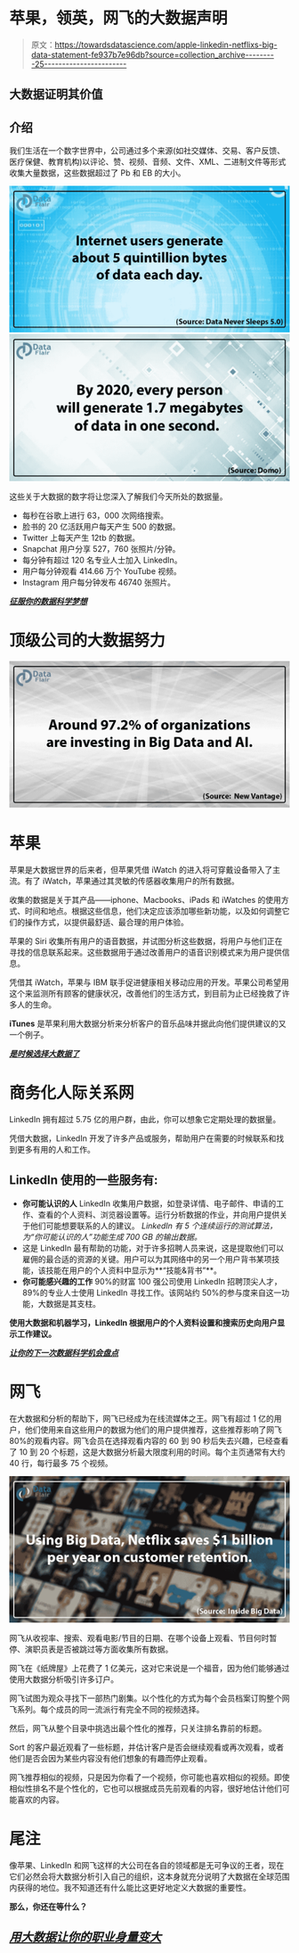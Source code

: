 # 苹果，领英，网飞的大数据声明

> 原文：<https://towardsdatascience.com/apple-linkedin-netflixs-big-data-statement-fe937b7e96db?source=collection_archive---------25----------------------->

## 大数据证明其价值

## 介绍

我们生活在一个数字世界中，公司通过多个来源(如社交媒体、交易、客户反馈、医疗保健、教育机构)以评论、赞、视频、音频、文件、XML、二进制文件等形式收集大量数据，这些数据超过了 Pb 和 EB 的大小。

![](img/03f036516594e5c81d13d0188b46ba29.png)![](img/3dcbe7a580ad8d1f0c1babbf011ee5b6.png)

这些关于大数据的数字将让您深入了解我们今天所处的数据量。

*   每秒在谷歌上进行 63，000 次网络搜索。
*   脸书的 20 亿活跃用户每天产生 500 的数据。
*   Twitter 上每天产生 12tb 的数据。
*   Snapchat 用户分享 527，760 张照片/分钟。
*   每分钟有超过 120 名专业人士加入 LinkedIn。
*   用户每分钟观看 414.66 万个 YouTube 视频。
*   Instagram 用户每分钟发布 46740 张照片。

[***征服你的数据科学梦想***](https://data-flair.github.io/python-tutorial/)

# 顶级公司的大数据努力

![](img/fe82bb4ad2c46e2a3a14cda895743769.png)

# 苹果

苹果是大数据世界的后来者，但苹果凭借 iWatch 的进入将可穿戴设备带入了主流。有了 iWatch，苹果通过其灵敏的传感器收集用户的所有数据。

收集的数据是关于其产品——iphone、Macbooks、iPads 和 iWatches 的使用方式、时间和地点。根据这些信息，他们决定应该添加哪些新功能，以及如何调整它们的操作方式，以提供最舒适、最合理的用户体验。

苹果的 Siri 收集所有用户的语音数据，并试图分析这些数据，将用户与他们正在寻找的信息联系起来。这些数据用于通过改善用户的语音识别模式来为用户提供信息。

凭借其 iWatch，苹果与 IBM 联手促进健康相关移动应用的开发。苹果公司希望用这个来监测所有顾客的健康状况，改善他们的生活方式，到目前为止已经挽救了许多人的生命。

**iTunes** 是苹果利用大数据分析来分析客户的音乐品味并据此向他们提供建议的又一个例子。

[***是时候选择大数据了***](https://data-flair.training/blogs/switch-career-to-big-data/)

# 商务化人际关系网

LinkedIn 拥有超过 5.75 亿的用户群，由此，你可以想象它定期处理的数据量。

凭借大数据，LinkedIn 开发了许多产品或服务，帮助用户在需要的时候联系和找到更多有用的人和工作。

## **LinkedIn 使用的一些服务有:**

*   **你可能认识的人**
    LinkedIn 收集用户数据，如登录详情、电子邮件、申请的工作、查看的个人资料、浏览器设置等。运行分析数据的作业，并向用户提供关于他们可能想要联系的人的建议。 **LinkedIn 有 5 个连续运行的测试算法，为*“你可能认识的人”*功能生成 700 GB 的输出数据。**
*   这是 LinkedIn 最有帮助的功能，对于许多招聘人员来说，这是提取他们可以雇佣的最合适的资源的关键。用户可以为其网络中的另一个用户背书某项技能，该技能在用户的个人资料中显示为**“技能&背书”**。
*   **你可能感兴趣的工作** 90%的财富 100 强公司使用 LinkedIn 招聘顶尖人才，89%的专业人士使用 LinkedIn 寻找工作。该网站约 50%的参与度来自这一功能，大数据是其支柱。

**使用大数据和机器学习，LinkedIn 根据用户的个人资料设置和搜索历史向用户显示工作建议。**

[***让你的下一次数据科学机会盘点***](https://data-flair.training/blogs/data-science-interview-questions/)

# 网飞

在大数据和分析的帮助下，网飞已经成为在线流媒体之王。网飞有超过 1 亿的用户，他们使用来自这些用户的数据为他们的用户提供推荐，这些推荐影响了网飞 80%的观看内容。网飞会员在选择观看内容的 60 到 90 秒后失去兴趣，已经查看了 10 到 20 个标题，这是大数据分析最大限度利用的时间。每个主页通常有大约 40 行，每行最多 75 个视频。

![](img/c237da1ba3b8b851db822141e4b01b7f.png)

网飞从收视率、搜索、观看电影/节目的日期、在哪个设备上观看、节目何时暂停、演职员表是否被跳过等方面收集所有数据。

网飞在《纸牌屋》上花费了 1 亿美元，这对它来说是一个福音，因为他们能够通过使用大数据分析吸引许多订户。

网飞试图为观众寻找下一部热门剧集。以个性化的方式为每个会员档案订购整个网飞系列。每个成员的同一流派行有完全不同的视频选择。

然后，网飞从整个目录中挑选出最个性化的推荐，只关注排名靠前的标题。

Sort 的客户最近观看了一些标题，并估计客户是否会继续观看或再次观看，或者他们是否会因为某些内容没有他们想象的有趣而停止观看。

网飞推荐相似的视频，只是因为你看了一个视频，你可能也喜欢相似的视频。即使相似性排名不是个性化的，它也可以根据成员先前观看的内容，很好地估计他们可能喜欢的内容。

# 尾注

像苹果、LinkedIn 和网飞这样的大公司在各自的领域都是无可争议的王者，现在它们必然会将大数据分析引入自己的组织，这本身就充分说明了大数据在全球范围内获得的地位。我不知道还有什么能比这更好地定义大数据的重要性。

**那么，你还在等什么？**

## [***用大数据让你的职业身量变大***](https://data-flair.training/blogs/big-data-tutorials-home/)